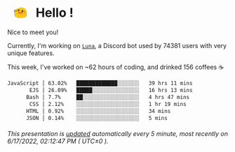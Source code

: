<h1>   <img src="./spoinky.gif" style="vertical-align:middle;" width="30px">   Hello ! </h1>

Nice to meet you!

Currently, I'm working on <a href='https://github.com/Asgarrrr/Luna'>`Luna`</a>, a Discord bot used by 74381 users with very unique features.

This week, I've worked on ~62 hours of coding, and drinked 156 coffees ☕

```
JavaScript │ 63.02%   █████████████░░░░░░░   39 hrs 11 mins
       EJS │ 26.09%   █████░░░░░░░░░░░░░░░   16 hrs 13 mins
      Bash │ 7.7%     ██░░░░░░░░░░░░░░░░░░   4 hrs 47 mins
       CSS │ 2.12%    ░░░░░░░░░░░░░░░░░░░░   1 hr 19 mins
      HTML │ 0.92%    ░░░░░░░░░░░░░░░░░░░░   34 mins
      JSON │ 0.14%    ░░░░░░░░░░░░░░░░░░░░   5 mins
```

###### This presentation is [updated](https://github.com/Asgarrrr) automatically every 5 minute, most recently on 6/17/2022, 02:12:47 PM ( UTC±0 ).